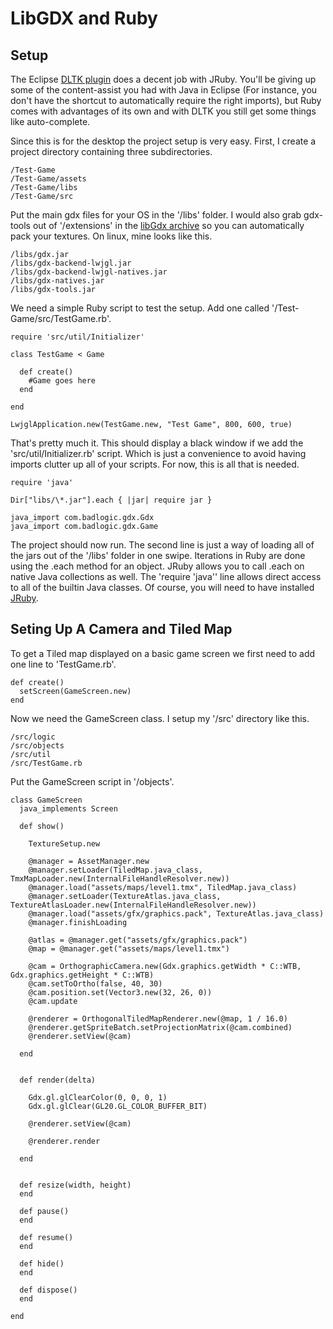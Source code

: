 LibGDX and Ruby
===============

Setup
-----

The Eclipse [DLTK plugin](http://www.eclipse.org/dltk/) does a decent job with JRuby. You'll be giving up some of the content-assist you had with Java in Eclipse (For instance, you don't have the shortcut to automatically require the right imports), but Ruby comes with advantages of its own and with DLTK you still get some things like auto-complete.

Since this is for the desktop the project setup is very easy. First, I create a project directory containing three subdirectories.

    /Test-Game
    /Test-Game/assets
    /Test-Game/libs
    /Test-Game/src

Put the main gdx files for your OS in the '/libs' folder. I would also grab gdx-tools out of '/extensions' in the [libGdx archive](http://libgdx.badlogicgames.com/nightlies/) so you can automatically pack your textures. On linux, mine looks like this.

    /libs/gdx.jar
    /libs/gdx-backend-lwjgl.jar
    /libs/gdx-backend-lwjgl-natives.jar
    /libs/gdx-natives.jar
    /libs/gdx-tools.jar

We need a simple Ruby script to test the setup. Add one called '/Test-Game/src/TestGame.rb'.

    require 'src/util/Initializer'

    class TestGame < Game
  
      def create()
        #Game goes here
      end
  
    end

    LwjglApplication.new(TestGame.new, "Test Game", 800, 600, true)
    
That's pretty much it. This should display a black window if we add the 'src/util/Initializer.rb' script. Which is just a convenience to avoid having imports clutter up all of your scripts. For now, this is all that is needed.

    require 'java'
    
    Dir["libs/\*.jar"].each { |jar| require jar }
    
    java_import com.badlogic.gdx.Gdx
    java_import com.badlogic.gdx.Game
    
The project should now run. The second line is just a way of loading all of the jars out of the '/libs' folder in one swipe. Iterations in Ruby are done using the .each method for an object. JRuby allows you to call .each on native Java collections as well. The 'require 'java'' line allows direct access to all of the builtin Java classes. Of course, you will need to have installed [JRuby](https://github.com/jruby/jruby/wiki/GettingStarted).

Seting Up A Camera and Tiled Map
--------------------------------

To get a Tiled map displayed on a basic game screen we first need to add one line to 'TestGame.rb'.

    def create()
      setScreen(GameScreen.new)
    end

Now we need the GameScreen class. I setup my '/src' directory like this.

    /src/logic
    /src/objects
    /src/util
    /src/TestGame.rb
    
Put the GameScreen script in '/objects'.

    class GameScreen
      java_implements Screen
  
      def show()
      
        TextureSetup.new
    
        @manager = AssetManager.new
        @manager.setLoader(TiledMap.java_class, TmxMapLoader.new(InternalFileHandleResolver.new))
        @manager.load("assets/maps/level1.tmx", TiledMap.java_class)
        @manager.setLoader(TextureAtlas.java_class, TextureAtlasLoader.new(InternalFileHandleResolver.new))
        @manager.load("assets/gfx/graphics.pack", TextureAtlas.java_class)
        @manager.finishLoading
            
        @atlas = @manager.get("assets/gfx/graphics.pack")
        @map = @manager.get("assets/maps/level1.tmx")
            
        @cam = OrthographicCamera.new(Gdx.graphics.getWidth * C::WTB, Gdx.graphics.getHeight * C::WTB)
        @cam.setToOrtho(false, 40, 30)
        @cam.position.set(Vector3.new(32, 26, 0))
        @cam.update
            
        @renderer = OrthogonalTiledMapRenderer.new(@map, 1 / 16.0)
        @renderer.getSpriteBatch.setProjectionMatrix(@cam.combined)
        @renderer.setView(@cam)
                
      end
      
    
      def render(delta)
        
        Gdx.gl.glClearColor(0, 0, 0, 1)
        Gdx.gl.glClear(GL20.GL_COLOR_BUFFER_BIT)
    
        @renderer.setView(@cam)
        
        @renderer.render
        
      end
      
      
      def resize(width, height)
      end
      
      def pause()
      end
      
      def resume()
      end
      
      def hide()
      end
      
      def dispose()
      end
  
    end


